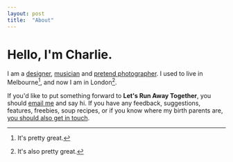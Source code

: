 ```yaml
---
layout: post
title:  "About"
---
```

# Hello, I'm Charlie.

I am a [designer](http://charliegleason.com), [musician](http://wearebrightly.com) and [pretend photographer](http://flickr.com/superhighfives). I used to live in Melbourne[^1], and now I am in London[^2].

If you'd like to put something forward to **Let's Run Away Together**, you should [email me](mailto:hi@charliegleason.com) and say hi. If you have any feedback, suggestions, features, freebies, soup recipes, or if you know where my birth parents are, [you should also get in touch](mailto:hi@charliegleason.com).

[^1]: It's pretty great.
[^2]: It's also pretty great.